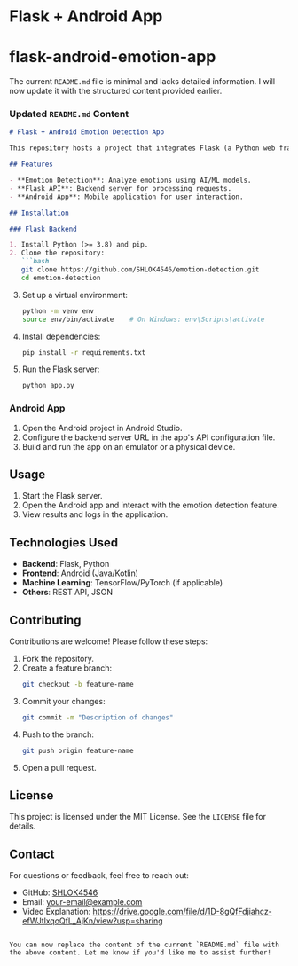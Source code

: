 ﻿# Flask + Android App
# flask-android-emotion-app
The current `README.md` file is minimal and lacks detailed information. I will now update it with the structured content provided earlier.

### Updated `README.md` Content

```markdown
# Flask + Android Emotion Detection App

This repository hosts a project that integrates Flask (a Python web framework) with an Android application to create an emotion detection system.

## Features

- **Emotion Detection**: Analyze emotions using AI/ML models.
- **Flask API**: Backend server for processing requests.
- **Android App**: Mobile application for user interaction.

## Installation

### Flask Backend

1. Install Python (>= 3.8) and pip.
2. Clone the repository:
   ```bash
   git clone https://github.com/SHLOK4546/emotion-detection.git
   cd emotion-detection
   ```
3. Set up a virtual environment:
   ```bash
   python -m venv env
   source env/bin/activate    # On Windows: env\Scripts\activate
   ```
4. Install dependencies:
   ```bash
   pip install -r requirements.txt
   ```
5. Run the Flask server:
   ```bash
   python app.py
   ```

### Android App

1. Open the Android project in Android Studio.
2. Configure the backend server URL in the app's API configuration file.
3. Build and run the app on an emulator or a physical device.

## Usage

1. Start the Flask server.
2. Open the Android app and interact with the emotion detection feature.
3. View results and logs in the application.

## Technologies Used

- **Backend**: Flask, Python
- **Frontend**: Android (Java/Kotlin)
- **Machine Learning**: TensorFlow/PyTorch (if applicable)
- **Others**: REST API, JSON

## Contributing

Contributions are welcome! Please follow these steps:

1. Fork the repository.
2. Create a feature branch:
   ```bash
   git checkout -b feature-name
   ```
3. Commit your changes:
   ```bash
   git commit -m "Description of changes"
   ```
4. Push to the branch:
   ```bash
   git push origin feature-name
   ```
5. Open a pull request.

## License

This project is licensed under the MIT License. See the `LICENSE` file for details.

## Contact

For questions or feedback, feel free to reach out:

- GitHub: [SHLOK4546](https://github.com/SHLOK4546)
- Email: your-email@example.com
- Video Explanation: https://drive.google.com/file/d/1D-8gQfFdjiahcz-efWJtlxqoQfL_AjKn/view?usp=sharing
  
```

You can now replace the content of the current `README.md` file with the above content. Let me know if you'd like me to assist further!
